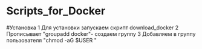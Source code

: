 # Scripts_for_Docker
#Установка
1 Для установки запускаем скрипт download_docker 
2 Прописывает "groupadd docker"- создаем группу 
3 Добавляем в группу пользователя "chmod -aG $USER "


